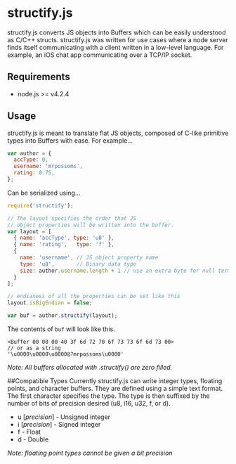 # structify.js
structify.js converts JS objects into Buffers which can be easily understood as C/C++ structs. structify.js was written for use cases where a node server finds itself communicating with a client written in a low-level language. For example, an iOS chat app communicating over a TCP/IP socket.
## Requirements
* node.js >= v4.2.4

## Usage
structify.js is meant to translate flat JS objects, composed of C-like primitive types into Buffers with ease. For example...
```JavaScript
var author = {
  accType: 0,
  username: 'mrpossoms',
  rating: 0.75,
};
```
Can be serialized using...
```JavaScript
require('structify');

// The layout specifies the order that JS
// object properties will be written into the buffer.
var layout = [
  { name: 'accType', type: 'u8' },
  { name: 'rating',   type: 'f' },
  { 
    name: 'username', // JS object property name
    type: 'u8',       // Binary data type
    size: author.username.length + 1 // use an extra byte for null termination
  }
];

// endianess of all the properties can be set like this
layout.isBigEndian = false; 

var buf = author.structify(layout);
```
The contents of `buf` will look like this.
```
<Buffer 00 00 00 40 3f 6d 72 70 6f 73 73 6f 6d 73 00>
// or as a string
'\u0000\u0000\u0000@?mrpossoms\u0000'
```
*Note: All buffers allocated with .structify() are zero filled.*

##Compatible Types
Currently structify.js can write integer types, floating points, and character buffers. They are defined using a simple text format. The first character specifies the type. The type is then suffixed by the number of bits of precision desired (u8, i16, u32, f, or d).

* u [*precision*] - Unsigned integer
* i [*precision*] - Signed integer
* f - Float
* d - Double

*Note: floating point types cannot be given a bit precision*
